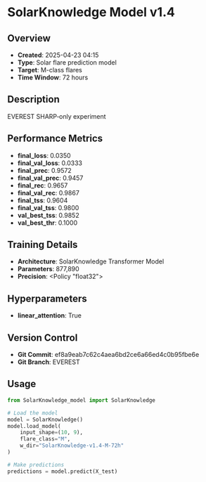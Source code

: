 # SolarKnowledge Model v1.4

## Overview
- **Created**: 2025-04-23 04:15
- **Type**: Solar flare prediction model
- **Target**: M-class flares
- **Time Window**: 72 hours

## Description
EVEREST SHARP‑only experiment

## Performance Metrics
- **final_loss**: 0.0350
- **final_val_loss**: 0.0333
- **final_prec**: 0.9572
- **final_val_prec**: 0.9457
- **final_rec**: 0.9657
- **final_val_rec**: 0.9867
- **final_tss**: 0.9604
- **final_val_tss**: 0.9800
- **val_best_tss**: 0.9852
- **val_best_thr**: 0.1000


## Training Details
- **Architecture**: SolarKnowledge Transformer Model
- **Parameters**: 877,890
- **Precision**: <Policy "float32">

## Hyperparameters
- **linear_attention**: True

## Version Control
- **Git Commit**: ef8a9eab7c62c4aea6bd2ce6a66ed4c0b95fbe6e
- **Git Branch**: EVEREST

## Usage
```python
from SolarKnowledge_model import SolarKnowledge

# Load the model
model = SolarKnowledge()
model.load_model(
    input_shape=(10, 9), 
    flare_class="M", 
    w_dir="SolarKnowledge-v1.4-M-72h"
)

# Make predictions
predictions = model.predict(X_test)
```
